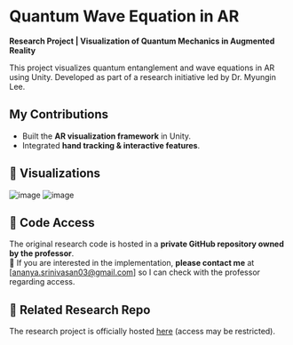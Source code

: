 #  Quantum Wave Equation in AR
**Research Project | Visualization of Quantum Mechanics in Augmented Reality**

This project visualizes quantum entanglement and wave equations in AR using Unity. Developed as part of a research initiative led by Dr. Myungin Lee.

## My Contributions
- Built the **AR visualization framework** in Unity.
- Integrated **hand tracking & interactive features**.


## 📸 Visualizations
![image](https://github.com/user-attachments/assets/8fc15cf9-dbf9-44be-b663-da4d40bc3261)
![image](https://github.com/user-attachments/assets/75eb99df-a493-4569-84fe-4787a6f6d1d5)


## 📜 Code Access
The original research code is hosted in a **private GitHub repository owned by the professor**.  
🔹 If you are interested in the implementation, **please contact me** at [ananya.srinivasan03@gmail.com] so I can check with the professor regarding access.

## 🔗 Related Research Repo
The research project is officially hosted [here](https://github.com/MyunginLee/ArtsOfEntanglement) (access may be restricted).
